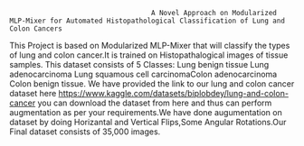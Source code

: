                                        A Novel Approach on Modularized MLP-Mixer for Automated Histopathological Classification of Lung and Colon Cancers
This Project is based on Modularized MLP-Mixer that will classify the types of lung and colon cancer.It is trained on Histopathalogical images of tissue samples. This dataset consists of 5 Classes:
	Lung benign tissue
	Lung adenocarcinoma
	Lung squamous cell carcinomaColon adenocarcinoma
   Colon benign tissue.
We have provided the link to our lung and colon cancer dataset here 
https://www.kaggle.com/datasets/biplobdey/lung-and-colon-cancer
you can download the dataset from here and thus can perform augmentation as per your requirements.We have done augumentation on dataset by doing Horizantal and Vertical Flips,Some Angular Rotations.Our Final dataset consists of 35,000 images.
